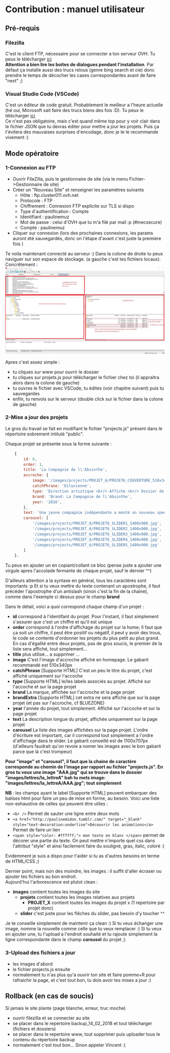 # Contribution : manuel utilisateur

## Pré-requis

 ### Filezilla 
 C'est le client FTP, nécessaire pour se connecter a ton serveur OVH. Tu peux le télécharger [ici](https://filezilla-project.org/)  
 **Attention a bien lire les boites de dialogues pendant l'installation**. Par défaut ça installe aussi des trucs relous (genre bing search et cie) donc prendre le temps de décocher les cases correspondantes avant de faire "next" ;)

 ### Visual Studio Code (VSCode)
C'est un éditeur de code gratuit. Probablement le meilleur a l'heure actuelle (hé oui, Microsoft sait faire des trucs biens des fois :D). Tu peux le télécharger [ici](https://code.visualstudio.com/)  
Ce n'est pas obligatoire, mais c'est quand même top pour y voir clair dans le fichier JSON que tu devras éditer pour mettre a jour les projets. Puis ça t'évitera des mauvaises surprises d'encodage, donc je te le recommande vivement :) 

## Mode opératoire

### 1-Connexion au FTP

 * Ouvrir FileZilla, puis le gestionnaire de site (via le menu Fichier->Gestionnaire de site)
 * Créer un "Nouveau Site" et renseigner les paramètres suivants
     * Hôte : ftp.cluster011.ovh.net
     * Protocole : FTP
     * Chiffrement : Connexion FTP explicite sur TLS si dispo
     * Type d'authentification : Compte
     * Identifiant : paulinemuz
     * Mot de passe : celui d'OVH que tu m'a filé par mail :p (#mecsecure)
     * Compte : paulinemuz
 * Cliquer sur connexion (lors des prochaines connexions, les params auront été sauvegardés, donc on l'étape d'avant c'est juste la premiere fois )

 Te voila maintenant connecté au serveur :) Dans la colone de droite tu peux naviguer sur son espace de stockage. (a gauche c'est tes fichiers locaux). Concrêtement : 
 ![alt text](filezilla.jpg "Filezilla")

 Apres c'est assez simple : 
 * tu cliques sur www pour ouvrir le dossier
 * tu cliques sur projets.js pour télécharger le fichier chez toi (il appraitra alors dans la colone de gauche)
 * tu ouvres le fichier avec VSCode, tu édites (voir chapitre suivant) puis tu sauvegardes
 * enfin, tu renvois sur le serveur (double click sur le fichier dans la colone de gauche)


### 2-Mise a jour des projets
Le gros du travail se fait en modifiant le fichier "projects.js" présent dans le répertoire sobrement intitulé "public".

Chaque projet se présente sous la forme suivante :

```javascript
    {
        id: 6,
        order: 1,
        title: 'La Compagnie de l\'Absinthe',
        accroche: {
            image: '/images/projects/PROJET_6/PROJET6_COUVERTURE_510x340.jpg',
            catchPhrase: 'Diluvienne',
            type: 'Direction artistique <br/> Affiche <br/> Dossier de Presse',
            brand: 'Brand: La Compagnie de l\'Absinthe',
            year: '2016',
        },
        text: 'Une jeune compagnie indépendante a monté un nouveau spectacle. Je vous promet qu’il est chouette.',
        carousel: [
            '/images/projects/PROJET_6/PROJET6_SLIDER1_1400x900.jpg',
            '/images/projects/PROJET_6/PROJET6_SLIDER2_1400x900.jpg',
            '/images/projects/PROJET_6/PROJET6_SLIDER3_1400x900.jpg',
            '/images/projects/PROJET_6/PROJET6_SLIDER4_1400x900.jpg',
            '/images/projects/PROJET_6/PROJET6_SLIDER5_1400x900.jpg'
        ]
    },
```
Tu peux en ajouter un en copiant/collant ce bloc (pense juste a ajouter une virgule apres l'accolade fermante de chaque projet, sauf le dernier ^^)  

D'ailleurs attention a la syntaxe en général, tous les caractères sont importants :p Et si tu veux mettre du texte contenant un apostrophe, il faut précéder l'apostrophe d'un antislash (sinon c'est la fin de la chaine), comme dans l'exemple ci dessus pour le champ **brand**

Dans le détail, voici a quoi correspond chaque champ d'un projet : 
 * **id** correspond à l'identifant du projet. Pour l'instant, il faut simplement s'assurer que c'est un chiffre et qu'il est unique
 * **order** correspond à l'ordre d'affichage du projet sur la home; Il faut que ça soit un chiffre, il peut être positif ou négatif, il peut y avoir des trous, le code se contente d'ordonner les projets du plus petit au plus grand. En cas d'égalité entre deux projets, pas de gros soucis, le premier de la liste sera affiché, tout simplement...
 * **title** plus utilisé... a supprimer ...
 * **image** C'est l'image d'accroche affiché en homepage. Le gabarit recommandé est 510x340px
 * **catchPhrase** [Supporte HTML] C'est un peu le titre du projet, c'est affiché uniquement sur l'accoche
 * **type** [Supporte HTML] le/les labels associés au projet. Affiché sur l'accoche et sur la page projet
 * **brand** La marque, affichée sur l'accroche et la page projet
 * **brandExtra** [Supporte HTML] cet extra ne sera affiché que sur la page projet (et pas sur l'accroche, cf BLUEZONE) 
 * **year** l'année du projet, tout simplement. Affiché sur l'accoche et sur la page projet
 * **text** La description longue du projet, affichée uniquement sur la page projet
 * **carousel** La liste des images affichées sur la page projet. L'ordre d'écriture est important, car il correspond tout simplement a l'ordre d'affichage dans le slider. Le gabarit conseillé est de 1100x707px (d'ailleurs faudrait qu'on revoie a nomer les images avec le bon gabarit parce que là c'est trompeur)

 **Pour "image" et "carousel", il faut que la chaine de caractère corresponde au chemin de l'image par rapport au fichier "projects.js". En gros tu veux une image "AAA.jpg" qui se trouve dans le dossier "images/lettres/la_lettreA" bah tu mets image: "images/lettres/la_lettreA/AAA.jpg"; tout simplement**

 **NB** : les champs ayant le label [Supporte HTML] peuvent embarquer des balises html pour faire un peu de mise en forme, au besoin. Voici une liste non-exhaustive de celles qui peuvent être utiles :
 * ```<br />``` Permet de sauter une ligne entre deux mots
 * ```<a href="http://paulinemidon.tumblr.com/" target="_blank" style="text-decoration:underline">Découvrir les animations</a>``` Permet de faire un lien
 * ```<span style="color: #ffffff;"> mon texte en blanc </span>``` permet de décorer une partie du texte. On peut mettre n'importe quel css dans l'attribut "style" et ainsi facilement faire du souligné, gras, italic, coloré :) 

Evidemment je suis a dispo pour t'aider si tu as d'autres besoins en terme de HTML/CSS ;) 

Dernier point, mais non des moindre, les images : il suffit d'aller écraser ou ajouter tes fichiers au bon endroit.  
Aujourd'hui l'arborescence est plutot clean : 
 * **images** contient toutes les images du site
     * **projets** contient toutes les images relatives aux projets
        * **PROJET_X** contient toutes les images du projet x (1 repertoire par projet donc)
     * **slider** c'est juste pour les flêches du slider, pas besoin d'y toucher ^^

Je te conseille simplement de maintenir ça clean :) Si tu veux échanger une image, nomme la nouvelle comme celle que tu veux remplacer :) Si tu veux en ajouter une, tu l'upload a l'endroit souhaité et tu rajoute simplement la ligne correspondante dans le champ **carousel** du projet ;)

### 3-Upload des fichiers a jour
 * les images d'abord
 * le fichier projects.js ensuite
 * normalement tu n'as plus qu'a ouvrir ton site et faire pomme+R pour rafraichir la page, et c'est tout bon, tu dois avoir tes mises a jour :) 

## Rollback (en cas de soucis)
Si jamais le site plante (page blanche, erreur, truc moche)

 * ouvrir filezilla et se connecter au site
 * se placer dans le repertoire backup_14_02_2018 et tout télécharger (fichiers et dossiers)
 * se placer dans le repertoire www, tout supprimer puis uploader tous le contenu du répertoire backup
 * normalement c'est tout bon... Sinon appeler Vincent :( 